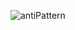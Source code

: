 ![antiPattern](https://github.com/wdeus/bertoti/assets/111614619/f1dd8df7-cfa4-476a-ba1c-eefe7aa10d98)

